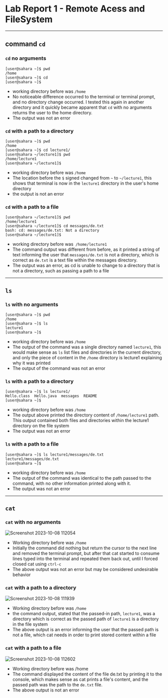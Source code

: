 # Lab Report 1 - Remote Acess and FileSystem
___
## **command `cd`**

### `cd` no arguments
```shell
[user@sahara ~]$ pwd
/home
[user@sahara ~]$ cd
[user@sahara ~]$
```
* working directory before was `/home`
* No noticeable difference occurred to the terminal or terminal prompt, and no directory change occurred. I tested this again in another directory and it quickly became apparent that `cd` with no arguments returns the user to the home directory.
* The output was not an error 

### `cd` with a path to a directory

```shell
[user@sahara ~]$ pwd
/home
[user@sahara ~]$ cd lecture1/
[user@sahara ~/lecture1]$ pwd
/home/lecture1
[user@sahara ~/lecture1]$
```
* working directory before was `/home`
* The location before the `$` signed changed from `~` to `~/lecture1`, this shows that terminal is now in the `lecture1` directory
in the user's home directory 
* the output is not an error 

### `cd` with a path to a file 

```shell
[user@sahara ~/lecture1]$ pwd
/home/lecture1
[user@sahara ~/lecture1]$ cd messages/de.txt 
bash: cd: messages/de.txt: Not a directory
[user@sahara ~/lecture1]$ 
```
* working directory before was` /home/lecture1`
* The command output was different from before, as it printed a string of text informing the user that `messages/de.txt` is not a directory, which is correct as `de.txt` is a text file within the messages directory.
* The output was an error, as cd is unable to change to a directory that is not a directory, such as passing a path to a file
___

## **`ls`**

### `ls` with no arguments

```shell
[user@sahara ~]$ pwd
/home
[user@sahara ~]$ ls
lecture1
[user@sahara ~]$ 
```
* working directory before was `/home`
* The output of the command was a single directory named `lecture1`, this would make sense as `ls` list files and directories
in the current directory, and only the piece of content in the `/home` directory is lecture1 explaining why it was printed
* The output of the command was not an error

### `ls` with a path to a directory

```shell
[user@sahara ~]$ ls lecture1/
Hello.class  Hello.java  messages  README
[user@sahara ~]$
```
* working directory before was `/home`
* The output above printed the directory content of `/home/lecture1` path. This output contained both files and directories within the lecture1
directory on the file system
* The output was not an error

### `ls` with a path to a file
```shell
[user@sahara ~]$ ls lecture1/messages/de.txt 
lecture1/messages/de.txt
[user@sahara ~]$
```
* working directory before was `/home` 
* The output of the command was identical to the path passed to the command, with no other information printed along with it.
* The output was not an error 
___

## **`cat`**

### `cat` with no arguments 
![Screenshot 2023-10-08 112054](https://github.com/andrewcomputsci2019/cse15l-lab-reports/assets/54915639/3910fcd8-8ac0-4783-a9e4-349e68aedff9)
* Working directory before was `/home`
* Initially the command did nothing but return the cursor to the next line and removed the terminal prompt, but after that cat started to consume lines
typed into the terminal and repeated them back out, until I forced closed cat using `ctrl-c`
* The above output was not an error but may be considered undesirable behavior

### `cat` with a path to a directory
![Screenshot 2023-10-08 111939](https://github.com/andrewcomputsci2019/cse15l-lab-reports/assets/54915639/d3e11f0b-259c-449b-ac00-277f95d8607d)
* Working directory before was `/home` 
* the command output, stated that the passed-in path, `lecture1`, was a directory which is correct as the passed path of `lecture1` is a directory
in the file system
* The above output is an error informing the user that the passed path is not a file, which cat needs in order to print stored
content within a file

### `cat` with a path to a file 
![Screenshot 2023-10-08 112602](https://github.com/andrewcomputsci2019/cse15l-lab-reports/assets/54915639/45935470-18aa-46e6-8c93-2c23c0b6c116)
* Working directory before was /home
* The command displayed the content of the file de.txt by printing it to the console, which makes sense as cat prints a file's content, and the passed path was the path to the `de.txt` file.
* The above output is not an error

